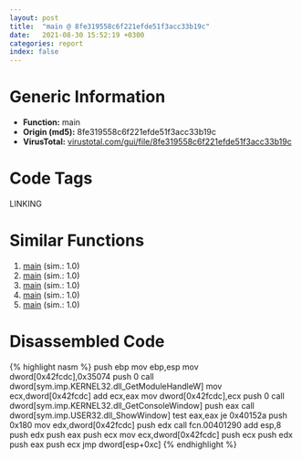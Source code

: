 ```yaml
---
layout: post
title:  "main @ 8fe319558c6f221efde51f3acc33b19c"
date:   2021-08-30 15:52:19 +0300
categories: report
index: false
---
```


# Generic Information
- **Function:** main
- **Origin (md5):** 8fe319558c6f221efde51f3acc33b19c
- **VirusTotal:** [virustotal.com/gui/file/8fe319558c6f221efde51f3acc33b19c][virustotal_ref]

# Code Tags
<span class="tag" id="LINKING">LINKING</span>


# Similar Functions

1. [main][similar_1_ref] (sim.: 1.0)
2. [main][similar_2_ref] (sim.: 1.0)
3. [main][similar_3_ref] (sim.: 1.0)
4. [main][similar_4_ref] (sim.: 1.0)
5. [main][similar_5_ref] (sim.: 1.0)


# Disassembled Code

{% highlight nasm %}
push ebp
mov ebp,esp
mov dword[0x42fcdc],0x35074
push 0
call dword[sym.imp.KERNEL32.dll_GetModuleHandleW]
mov ecx,dword[0x42fcdc]
add ecx,eax
mov dword[0x42fcdc],ecx
push 0
call dword[sym.imp.KERNEL32.dll_GetConsoleWindow]
push eax
call dword[sym.imp.USER32.dll_ShowWindow]
test eax,eax
je 0x40152a
push 0x180
mov edx,dword[0x42fcdc]
push edx
call fcn.00401290
add esp,8
push edx
push eax
push ecx
mov ecx,dword[0x42fcdc]
push ecx
push edx
push eax
push ecx
jmp dword[esp+0xc]
{% endhighlight %}


[similar_1_ref]: /report/main@bd5810ea8cdeec913ece5ee7baedb8e9
[similar_2_ref]: /report/main@0606e50385fe518042f9ea006b816a98
[similar_3_ref]: /report/main@773e84b03dfb92871dd754ab3c01c180
[similar_4_ref]: /report/main@98f990aee8b7259e4a86b84238c1303c
[similar_5_ref]: /report/main@31d828bf241be93b3ffe89cf3c313d44
[virustotal_ref]: https://www.virustotal.com/gui/file/8fe319558c6f221efde51f3acc33b19c